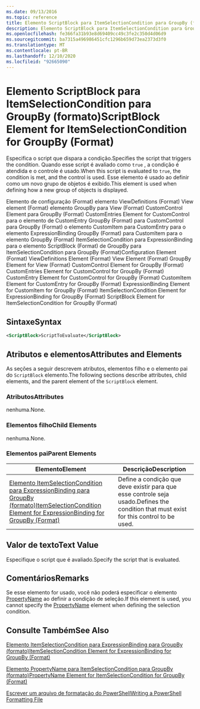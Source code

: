 ```yaml
---
ms.date: 09/13/2016
ms.topic: reference
title: Elemento ScriptBlock para ItemSelectionCondition para GroupBy (formato)
description: Elemento ScriptBlock para ItemSelectionCondition para GroupBy (formato)
ms.openlocfilehash: fe366fa31b93e8d69409cc49c3fe2c350d4d06d9
ms.sourcegitcommit: ba7315a496986451cfc1296b659d73ea2373d3f0
ms.translationtype: MT
ms.contentlocale: pt-BR
ms.lasthandoff: 12/10/2020
ms.locfileid: "92665090"
---
```

# <a name="scriptblock-element-for-itemselectioncondition-for-groupby-format"></a><span data-ttu-id="771a5-103">Elemento ScriptBlock para ItemSelectionCondition para GroupBy (formato)</span><span class="sxs-lookup"><span data-stu-id="771a5-103">ScriptBlock Element for ItemSelectionCondition for GroupBy (Format)</span></span>

<span data-ttu-id="771a5-104">Especifica o script que dispara a condição.</span><span class="sxs-lookup"><span data-stu-id="771a5-104">Specifies the script that triggers the condition.</span></span> <span data-ttu-id="771a5-105">Quando esse script é avaliado como `true` , a condição é atendida e o controle é usado.</span><span class="sxs-lookup"><span data-stu-id="771a5-105">When this script is evaluated to `true`, the condition is met, and the control is used.</span></span> <span data-ttu-id="771a5-106">Esse elemento é usado ao definir como um novo grupo de objetos é exibido.</span><span class="sxs-lookup"><span data-stu-id="771a5-106">This element is used when defining how a new group of objects is displayed.</span></span>

<span data-ttu-id="771a5-107">Elemento de configuração (Format) elemento ViewDefinitions (Format) View element (Format) elemento GroupBy para View (Format) CustomControl Element para GroupBy (Format) CustomEntries Element for CustomControl para o elemento de CustomEntry GroupBy (Format) para CustomControl para GroupBy (Format) o elemento CustomItem para CustomEntry para o elemento ExpressionBinding GroupBy (Format) para CustomItem para o elemento GroupBy (Format) ItemSelectionCondition para ExpressionBinding para o elemento ScriptBlock (Format) de GroupBy para ItemSelectionCondition para GroupBy (Format)</span><span class="sxs-lookup"><span data-stu-id="771a5-107">Configuration Element (Format) ViewDefinitions Element (Format) View Element (Format) GroupBy Element for View (Format) CustomControl Element for GroupBy (Format) CustomEntries Element for CustomControl for GroupBy (Format) CustomEntry Element for CustomControl for GroupBy (Format) CustomItem Element for CustomEntry for GroupBy (Format) ExpressionBinding Element for CustomItem for GroupBy (Format) ItemSelectionCondition Element for ExpressionBinding for GroupBy (Format) ScriptBlock Element for ItemSelectionCondition for GroupBy (Format)</span></span>

## <a name="syntax"></a><span data-ttu-id="771a5-108">Sintaxe</span><span class="sxs-lookup"><span data-stu-id="771a5-108">Syntax</span></span>

```xml
<ScriptBlock>ScriptToEvaluate</ScriptBlock>
```

## <a name="attributes-and-elements"></a><span data-ttu-id="771a5-109">Atributos e elementos</span><span class="sxs-lookup"><span data-stu-id="771a5-109">Attributes and Elements</span></span>

<span data-ttu-id="771a5-110">As seções a seguir descrevem atributos, elementos filho e o elemento pai do `ScriptBlock` elemento.</span><span class="sxs-lookup"><span data-stu-id="771a5-110">The following sections describe attributes, child elements, and the parent element of the `ScriptBlock` element.</span></span>

### <a name="attributes"></a><span data-ttu-id="771a5-111">Atributos</span><span class="sxs-lookup"><span data-stu-id="771a5-111">Attributes</span></span>

<span data-ttu-id="771a5-112">nenhuma.</span><span class="sxs-lookup"><span data-stu-id="771a5-112">None.</span></span>

### <a name="child-elements"></a><span data-ttu-id="771a5-113">Elementos filho</span><span class="sxs-lookup"><span data-stu-id="771a5-113">Child Elements</span></span>

<span data-ttu-id="771a5-114">nenhuma.</span><span class="sxs-lookup"><span data-stu-id="771a5-114">None.</span></span>

### <a name="parent-elements"></a><span data-ttu-id="771a5-115">Elementos pai</span><span class="sxs-lookup"><span data-stu-id="771a5-115">Parent Elements</span></span>

|<span data-ttu-id="771a5-116">Elemento</span><span class="sxs-lookup"><span data-stu-id="771a5-116">Element</span></span>|<span data-ttu-id="771a5-117">Descrição</span><span class="sxs-lookup"><span data-stu-id="771a5-117">Description</span></span>|
|-------------|-----------------|
|[<span data-ttu-id="771a5-118">Elemento ItemSelectionCondition para ExpressionBinding para GroupBy (formato)</span><span class="sxs-lookup"><span data-stu-id="771a5-118">ItemSelectionCondition Element for ExpressionBinding for GroupBy (Format)</span></span>](./itemselectioncondition-element-for-expressionbinding-for-groupby-format.md)|<span data-ttu-id="771a5-119">Define a condição que deve existir para que esse controle seja usado.</span><span class="sxs-lookup"><span data-stu-id="771a5-119">Defines the condition that must exist for this control to be used.</span></span>|

## <a name="text-value"></a><span data-ttu-id="771a5-120">Valor de texto</span><span class="sxs-lookup"><span data-stu-id="771a5-120">Text Value</span></span>

<span data-ttu-id="771a5-121">Especifique o script que é avaliado.</span><span class="sxs-lookup"><span data-stu-id="771a5-121">Specify the script that is evaluated.</span></span>

## <a name="remarks"></a><span data-ttu-id="771a5-122">Comentários</span><span class="sxs-lookup"><span data-stu-id="771a5-122">Remarks</span></span>

<span data-ttu-id="771a5-123">Se esse elemento for usado, você não poderá especificar o elemento [PropertyName](./propertyname-element-for-itemselectioncondition-for-groupby-format.md) ao definir a condição de seleção.</span><span class="sxs-lookup"><span data-stu-id="771a5-123">If this element is used, you cannot specify the [PropertyName](./propertyname-element-for-itemselectioncondition-for-groupby-format.md) element when defining the selection condition.</span></span>

## <a name="see-also"></a><span data-ttu-id="771a5-124">Consulte Também</span><span class="sxs-lookup"><span data-stu-id="771a5-124">See Also</span></span>

[<span data-ttu-id="771a5-125">Elemento ItemSelectionCondition para ExpressionBinding para GroupBy (formato)</span><span class="sxs-lookup"><span data-stu-id="771a5-125">ItemSelectionCondition Element for ExpressionBinding for GroupBy (Format)</span></span>](./itemselectioncondition-element-for-expressionbinding-for-groupby-format.md)

[<span data-ttu-id="771a5-126">Elemento PropertyName para ItemSelectionCondition para GroupBy (formato)</span><span class="sxs-lookup"><span data-stu-id="771a5-126">PropertyName Element for ItemSelectionCondition for GroupBy (Format)</span></span>](./propertyname-element-for-itemselectioncondition-for-groupby-format.md)

[<span data-ttu-id="771a5-127">Escrever um arquivo de formatação do PowerShell</span><span class="sxs-lookup"><span data-stu-id="771a5-127">Writing a PowerShell Formatting File</span></span>](./writing-a-powershell-formatting-file.md)
